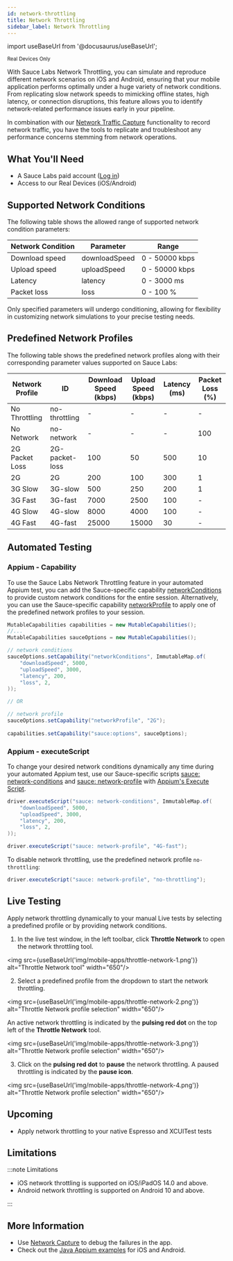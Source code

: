 ```yaml
---
id: network-throttling
title: Network Throttling
sidebar_label: Network Throttling
---
```


import useBaseUrl from '@docusaurus/useBaseUrl';

<p><small><span className="sauceGreen">Real Devices Only</span></small></p>

With Sauce Labs Network Throttling, you can simulate and reproduce different network scenarios on iOS and Android, ensuring that your mobile application performs optimally under 
a huge variety of network conditions. From replicating slow network speeds to mimicking offline states, high latency, or connection disruptions,
this feature allows you to identify network-related performance issues early in your pipeline.

In combination with our [Network Traffic Capture](https://docs.saucelabs.com/mobile-apps/features/network-capture/) functionality to record network traffic,
you have the tools to replicate and troubleshoot any performance concerns stemming from network operations.

## What You'll Need

- A Sauce Labs paid account ([Log in](https://accounts.saucelabs.com/am/XUI/#login/))
- Access to our Real Devices (iOS/Android)

## Supported Network Conditions

The following table shows the allowed range of supported network condition parameters:

<table>
  <thead>
    <tr>
      <th>Network Condition</th>
      <th>Parameter</th>
      <th>Range</th>
    </tr>
  </thead>
  <tbody>
    <tr>
      <td>Download speed</td>
      <td>downloadSpeed</td>
      <td>0 - 50000 kbps</td>
    </tr>
    <tr>
      <td>Upload speed</td>
      <td>uploadSpeed</td>
      <td>0 - 50000 kbps</td>
    </tr>
    <tr>
      <td>Latency</td>
      <td>latency</td>
      <td>0 - 3000 ms</td>
    </tr>
    <tr>
      <td>Packet loss</td>
      <td>loss</td>
      <td>0 - 100 %</td>
    </tr>
  </tbody>
</table>

Only specified parameters will undergo conditioning, allowing for flexibility in customizing network simulations to your precise testing needs.

## Predefined Network Profiles

The following table shows the predefined network profiles along with their corresponding parameter values supported on Sauce Labs:

<table>
  <thead>
    <tr>
      <th>Network Profile</th>
      <th>ID</th>
      <th>Download Speed (kbps)</th>
      <th>Upload Speed (kbps)</th>
      <th>Latency (ms)</th>
      <th>Packet Loss (%)</th>
    </tr>
  </thead>
  <tbody>
    <tr>
      <td>No Throttling</td>
      <td>no-throttling</td>
      <td>-</td>
      <td>-</td>
      <td>-</td>
      <td>-</td>
    </tr>
    <tr>
      <td>No Network</td>
      <td>no-network</td>
      <td>-</td>
      <td>-</td>
      <td>-</td>
      <td>100</td>
    </tr>
    <tr>
      <td>2G Packet Loss</td>
      <td>2G-packet-loss</td>
      <td>100</td>
      <td>50</td>
      <td>500</td>
      <td>10</td>
    </tr>
    <tr>
      <td>2G</td>
      <td>2G</td>
      <td>200</td>
      <td>100</td>
      <td>300</td>
      <td>1</td>
    </tr>
    <tr>
      <td>3G Slow</td>
      <td>3G-slow</td>
      <td>500</td>
      <td>250</td>
      <td>200</td>
      <td>1</td>
    </tr>
    <tr>
      <td>3G Fast</td>
      <td>3G-fast</td>
      <td>7000</td>
      <td>2500</td>
      <td>100</td>
      <td>-</td>
    </tr>
    <tr>
      <td>4G Slow</td>
      <td>4G-slow</td>
      <td>8000</td>
      <td>4000</td>
      <td>100</td>
      <td>-</td>
    </tr>
    <tr>
      <td>4G Fast</td>
      <td>4G-fast</td>
      <td>25000</td>
      <td>15000</td>
      <td>30</td>
      <td>-</td>
    </tr>
  </tbody>
</table>

## Automated Testing

### Appium - Capability
To use the Sauce Labs Network Throttling feature in your automated Appium test, you can add the Sauce-specific capability
[networkConditions](https://docs.saucelabs.com/dev/test-configuration-options/#networkconditions) to provide custom network conditions for
the entire session.
Alternatively, you can use the Sauce-specific capability [networkProfile](https://docs.saucelabs.com/dev/test-configuration-options/#networkprofile)
to apply one of the predefined network profiles to your session.

```java
MutableCapabilities capabilities = new MutableCapabilities();
//...
MutableCapabilities sauceOptions = new MutableCapabilities();

// network conditions
sauceOptions.setCapability("networkConditions", ImmutableMap.of(
    "downloadSpeed", 5000,
    "uploadSpeed", 3000,
    "latency", 200,
    "loss", 2,
));

// OR

// network profile
sauceOptions.setCapability("networkProfile", "2G");
        
capabilities.setCapability("sauce:options", sauceOptions);
```

### Appium - executeScript

To change your desired network conditions dynamically any time during your automated Appium test, use our Sauce-specific scripts 
[sauce: network-conditions](/dev/test-configuration-options/#sauce-network-conditions) and [sauce: network-profile](/dev/test-configuration-options/#sauce-network-profile) with
[Appium's Execute Script](https://appium.io/docs/en/2.0/guides/execute-methods/).



```java title="Dynamically set Network Conditions"
driver.executeScript("sauce: network-conditions", ImmutableMap.of(
    "downloadSpeed", 5000,
    "uploadSpeed", 3000,
    "latency", 200,
    "loss", 2,
));
```

```java title="Dynamically set a Network Profile"
driver.executeScript("sauce: network-profile", "4G-fast");
```

To disable network throttling, use the predefined network profile `no-throttling`:

```java
driver.executeScript("sauce: network-profile", "no-throttling");
```

## Live Testing
Apply network throttling dynamically to your manual Live tests by selecting a predefined profile or by providing network conditions. 

1. In the live test window, in the left toolbar, click **Throttle Network** to open the network throttling tool.

<img src={useBaseUrl('img/mobile-apps/throttle-network-1.png')} alt="Throttle Network tool" width="650"/>

2. Select a predefined profile from the dropdown to start the network throttling.

<img src={useBaseUrl('img/mobile-apps/throttle-network-2.png')} alt="Throttle Network profile selection" width="650"/>

An active network throttling is indicated by the **pulsing red dot** on the top left of the **Throttle Network** tool.

<img src={useBaseUrl('img/mobile-apps/throttle-network-3.png')} alt="Throttle Network profile selection" width="650"/>

3. Click on the **pulsing red dot** to **pause** the network throttling. A paused throttling is indicated by the **pause icon**.

<img src={useBaseUrl('img/mobile-apps/throttle-network-4.png')} alt="Throttle Network profile selection" width="650"/>

## Upcoming

* Apply network throttling to your native Espresso and XCUITest tests


## Limitations
:::note Limitations

- iOS network throttling is supported on iOS/iPadOS 14.0 and above.
- Android network throttling is supported on Android 10 and above.

:::


## More Information

- Use [Network Capture](https://docs.saucelabs.com/mobile-apps/features/network-capture/) to debug the failures in the app.
- Check out the [Java Appium examples](https://github.com/saucelabs-training/demo-java/tree/main/appium/appium-app/appium-app-examples/src/test/java/com/examples/network_throttling) for iOS and Android.
